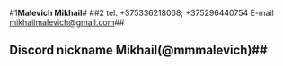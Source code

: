 #1**Malevich Mikhail**#
##2 tel. +375336218068; +375296440754  E-mail mikhailmalevich@gmail.com##
## Discord nickname Mikhail(@mmmalevich)## 
